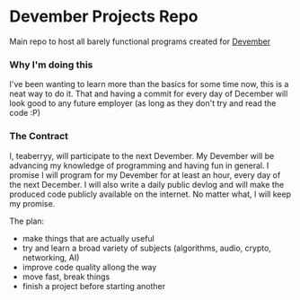 # Devember Projects Repo

Main repo to host all barely functional programs created for [Devember](https://devember.org/)

### Why I'm doing this

I've been wanting to learn more than the basics for some time now, this is a neat way to do it. That and having a commit for every day of December will look good to any future employer (as long as they don't try and read the code :P)

### The Contract

I, teaberryy, will participate to the next Devember. My Devember will be advancing my knowledge of programming and having fun in general. I promise I will program for my Devember for at least an hour, every day of the next December. I will also write a daily public devlog and will make the produced code publicly available on the internet. No matter what, I will keep my promise. 

The plan:
  - make things that are actually useful
  - try and learn a broad variety of subjects (algorithms, audio, crypto, networking, AI)
  - improve code quality allong the way
  - move fast, break things
  - finish a project before starting another
